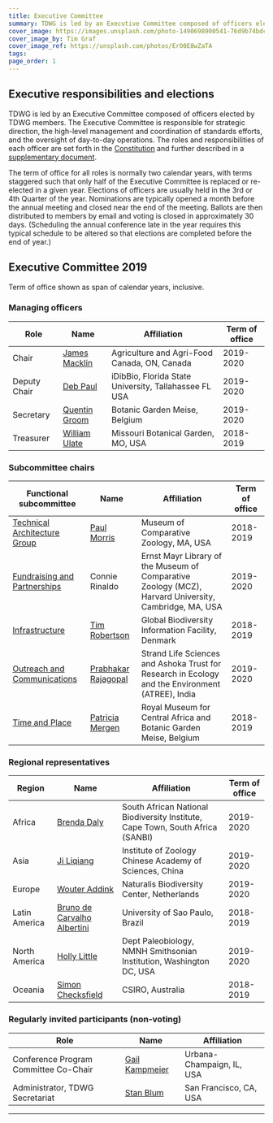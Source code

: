 ```yaml
---
title: Executive Committee
summary: TDWG is led by an Executive Committee composed of officers elected by TDWG members. The Executive Committee is responsible for strategic direction, the high-level management and coordination of standards efforts, and the oversight of day-to-day operations. This page shows the currently elected members of the Executive Committee, see the bottom of the page for previous compositions.
cover_image: https://images.unsplash.com/photo-1490698900541-76d9b74bdcac
cover_image_by: Tim Graf
cover_image_ref: https://unsplash.com/photos/ErO0E8wZaTA
tags: 
page_order: 1
---
```


## Executive responsibilities and elections

TDWG is led by an Executive Committee composed of officers elected by TDWG members. The Executive Committee is responsible for strategic direction, the high-level management and coordination of standards efforts, and the oversight of day-to-day operations. The roles and responsibilities of each officer are set forth in the [Constitution](../constitution/) and further described in a [supplementary document]({static}TDWG_Executive_Committee_RolesAndResponsibilities.pdf).

The term of office for all roles is normally two calendar years, with terms staggered such that only half of the Executive Committee is replaced or re-elected in a given year. Elections of officers are usually held in the 3rd or 4th Quarter of the year. Nominations are typically opened a month before the annual meeting and closed near the end of the meeting. Ballots are then distributed to members by email and voting is closed in approximately 30 days. (Scheduling the annual conference late in the year requires this typical schedule to be altered so that elections are completed before the end of year.) 

## Executive Committee 2019

Term of office shown as span of calendar years, inclusive.

### Managing officers

Role | Name | Affiliation | Term of office
--- | --- | --- | ---
Chair | [James Macklin](mailto:james.macklin@agr.gc.ca) | Agriculture and Agri-Food Canada, ON, Canada | 2019-2020
Deputy Chair | [Deb Paul](mailto:dpaul@fsu.edu) | iDibBio, Florida State University, Tallahassee FL USA | 2019-2020
Secretary | [Quentin Groom](mailto:secretary@tdwg.org) | Botanic Garden Meise, Belgium | 2019-2020
Treasurer | [William Ulate](mailto:treasurer@tdwg.org) | Missouri Botanical Garden, MO, USA | 2018-2019

### Subcommittee chairs

Functional subcommittee | Name | Affiliation | Term of office
--- | --- | --- | ---
[Technical Architecture Group](../committees/tag/) | [Paul Morris](mailto:mole@morris.net) | Museum of Comparative Zoology, MA, USA | 2018-2019
[Fundraising and Partnerships](../committees/fundraising/) | Connie Rinaldo | Ernst Mayr Library of the Museum of Comparative Zoology (MCZ), Harvard University, Cambridge, MA, USA | 2019-2020
[Infrastructure](../committees/infrastructure/) | [Tim Robertson](mailto:trobertson@gbif.org) | Global Biodiversity Information Facility, Denmark | 2018-2019
[Outreach and Communications](../committees/outreach/) | [Prabhakar Rajagopal](mailto:prabha.prabhakar@gmail.com) | Strand Life Sciences and Ashoka Trust for Research in Ecology and the Environment (ATREE), India | 2019-2020
[Time and Place](../committees/tardis/) | [Patricia Mergen](mailto:mergen.patricia@gmail.com) | Royal Museum for Central Africa and Botanic Garden Meise, Belgium | 2018-2019

### Regional representatives

Region | Name | Affiliation | Term of office
--- | --- | --- | ---
Africa | [Brenda Daly](mailto:B.Daly@sanbi.org.za) | South African National Biodiversity Institute, Cape Town, South Africa (SANBI) | 2019-2020
Asia | [Ji Liqiang](mailto:ji@ioz.dot.cn) | Institute of Zoology Chinese Academy of Sciences, China | 2019-2020
Europe | [Wouter Addink](mailto:wouter.addink@naturalis.nl) | Naturalis Biodiversity Center, Netherlands | 2019-2020
Latin America | [Bruno de Carvalho Albertini](mailto:balbertini@gmail.com) | University of Sao Paulo, Brazil | 2018-2019
North America | [Holly Little](mailto:littleh@si.edu) | Dept Paleobiology, NMNH Smithsonian Institution, Washington DC, USA | 2019-2020
Oceania | [Simon Checksfield](mailto:simon.checksfield@csiro.au) | CSIRO, Australia | 2018-2019

### Regularly invited participants (non-voting)

Role | Name | Affiliation
--- | --- | ---
Conference Program Committee Co-Chair | [Gail Kampmeier](mailto:gkamp@illinois.edu) | Urbana-Champaign, IL, USA
Administrator, TDWG Secretariat | [Stan Blum](mailto:secretariat@tdwg.org) | San Francisco, CA, USA

---
